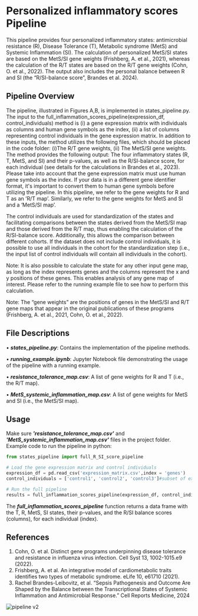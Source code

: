 # Personalized inflammatory scores Pipeline
This pipeline provides four personalized inflammatory states: antimicrobial resistance (R), Disease Tolerance (T), Metabolic syndrome (MetS) and Systemic Inflammation (SI). The calculation of personalized MetS/SI states are based on the MetS/SI gene weights (Frishberg, A. et al., 2021), whereas the calculation of the R/T states are based on the R/T gene weights (Cohn, O. et al., 2022). The output also includes the personal balance between R and SI (the “R/SI-balance score”, Brandes et al. 2024).
## Pipeline Overview
The pipeline, illustrated in Figures A,B, is implemented in states_pipeline.py. The input to the full_inflammation_scores_pipeline(expression_df, control_individuals) method is (i) a gene expression matrix with individuals as columns and human gene symbols as the index, (ii) a list of columns representing control individuals in the gene expression matrix.
In addition to these inputs, the method utilizes the following files, which should be placed in the code folder: (i)The R/T gene weights, (ii) The MetS/SI gene weights. 
The method provides the following output: The four inflammatory states (R, T, MetS, and SI) and their p-values, as well as the R/SI-balance score, for each individual (see details for the calculations in Brandes et al., 2023). 
Please take into account that the gene expression matrix must use human gene symbols as the index. If your data is in a different gene identifier format, it's important to convert them to human gene symbols before utilizing the pipeline. In this pipeline, we refer to the gene weights for R and T as an ’R/T map’. Similarly, we refer to the gene weights for MetS and SI and a ‘MetS/SI map’.  

The control individuals are used for standardization of the states and facilitating comparisons between the states derived from the MetS/SI map and those derived from the R/T map, thus enabling the calculation of the R/SI-balance score. Additionally, this allows the comparison between different cohorts. If the dataset does not include control individuals, it is possible to use all individuals in the cohort for the standardization step (i.e., the input list of control individuals will contain all individuals in the cohort).

Note: It is also possible to calculate the state for any other input gene map, as long as the index represents genes and the columns represent the x and y positions of these genes. This enables analysis of any gene map of interest. Please refer to the running example file to see how to perform this calculation.

Note: The “gene weights” are the positions of genes in the MetS/SI and R/T gene maps that appear in the original publications of these programs (Frishberg, A. et al., 2021, Cohn, O. et al., 2022). 
## File Descriptions
•	***states_pipeline.py***: Contains the implementation of the pipeline methods.

•	***running_example.ipynb***: Jupyter Notebook file demonstrating the usage of the pipeline with a running example.

•	***resistance_tolerance_map.csv***: A list of gene weights for R and T (i.e., the R/T map).

•	***MetS_systemic_inflammation_map.csv***: A list of gene weights for MetS and SI (i.e., the MetS/SI map).

## Usage
Make sure ***'resistance_tolerance_map.csv'*** and ***'MetS_systemic_inflammation_map.csv'*** files in the project folder.
Example code to run the pipeline in python:
```python 
from states_pipeline import full_R_SI_score_pipeline

# Load the gene expression matrix and control individuals
expression_df = pd.read_csv('expression_matrix.csv',index = 'genes')
control_individuals = ['control1', 'control2', 'control3']#subset of expression_df columns

# Run the full pipeline
results = full_inflammation_scores_pipeline(expression_df, control_individuals)
```
The ***full_inflammation_scores_pipeline*** function returns a data frame with the T, R, MetS, SI states, their p-values, and the R/SI balance scores (columns), for each individual (index).

## References
1.	Cohn, O. et al. Distinct gene programs underpinning disease tolerance and resistance in influenza virus infection. Cell Syst 13, 1002-1015.e9 (2022).
2.	Frishberg, A. et al. An integrative model of cardiometabolic traits identifies two types of metabolic syndrome. eLife 10, e61710 (2021).
3.	Rachel Brandes-Leibovitz, et al. “Sepsis Pathogenesis and Outcome Are Shaped by the Balance between the Transcriptional States of Systemic Inflammation and Antimicrobial Response.” Cell Reports Medicine, 2024
   


 

![pipeline v2](https://github.com/rachelbl2/Personalized-inflammatory-scores-Pipeline/assets/81696220/44467dd1-b63e-445e-877e-37507c86a53a)
